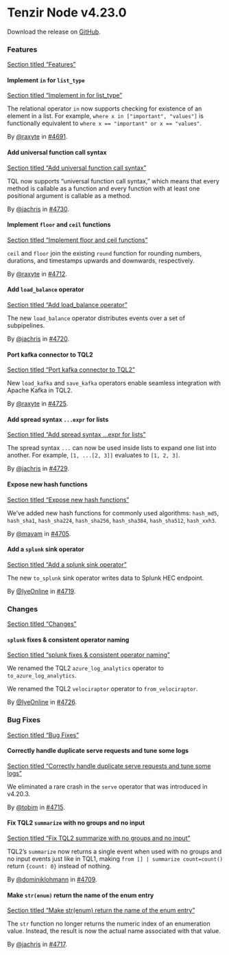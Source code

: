 # Tenzir Node v4.23.0

Download the release on [GitHub](https://github.com/tenzir/tenzir/releases/tag/v4.23.0).

### Features

[Section titled “Features”](#features)

#### Implement `in` for `list_type`

[Section titled “Implement in for list\_type”](#implement-in-for-list_type)

The relational operator `in` now supports checking for existence of an element in a list. For example, `where x in ["important", "values"]` is functionally equivalent to `where x == "important" or x == "values"`.

By [@raxyte](https://github.com/raxyte) in [#4691](https://github.com/tenzir/tenzir/pull/4691).

#### Add universal function call syntax

[Section titled “Add universal function call syntax”](#add-universal-function-call-syntax)

TQL now supports “universal function call syntax,” which means that every method is callable as a function and every function with at least one positional argument is callable as a method.

By [@jachris](https://github.com/jachris) in [#4730](https://github.com/tenzir/tenzir/pull/4730).

#### Implement `floor` and `ceil` functions

[Section titled “Implement floor and ceil functions”](#implement-floor-and-ceil-functions)

`ceil` and `floor` join the existing `round` function for rounding numbers, durations, and timestamps upwards and downwards, respectively.

By [@raxyte](https://github.com/raxyte) in [#4712](https://github.com/tenzir/tenzir/pull/4712).

#### Add `load_balance` operator

[Section titled “Add load\_balance operator”](#add-load_balance-operator)

The new `load_balance` operator distributes events over a set of subpipelines.

By [@jachris](https://github.com/jachris) in [#4720](https://github.com/tenzir/tenzir/pull/4720).

#### Port kafka connector to TQL2

[Section titled “Port kafka connector to TQL2”](#port-kafka-connector-to-tql2)

New `load_kafka` and `save_kafka` operators enable seamless integration with Apache Kafka in TQL2.

By [@raxyte](https://github.com/raxyte) in [#4725](https://github.com/tenzir/tenzir/pull/4725).

#### Add spread syntax `...expr` for lists

[Section titled “Add spread syntax ...expr for lists”](#add-spread-syntax-expr-for-lists)

The spread syntax `...` can now be used inside lists to expand one list into another. For example, `[1, ...[2, 3]]` evaluates to `[1, 2, 3]`.

By [@jachris](https://github.com/jachris) in [#4729](https://github.com/tenzir/tenzir/pull/4729).

#### Expose new hash functions

[Section titled “Expose new hash functions”](#expose-new-hash-functions)

We’ve added new hash functions for commonly used algorithms: `hash_md5`, `hash_sha1`, `hash_sha224`, `hash_sha256`, `hash_sha384`, `hash_sha512`, `hash_xxh3`.

By [@mavam](https://github.com/mavam) in [#4705](https://github.com/tenzir/tenzir/pull/4705).

#### Add a `splunk` sink operator

[Section titled “Add a splunk sink operator”](#add-a-splunk-sink-operator)

The new `to_splunk` sink operator writes data to Splunk HEC endpoint.

By [@IyeOnline](https://github.com/IyeOnline) in [#4719](https://github.com/tenzir/tenzir/pull/4719).

### Changes

[Section titled “Changes”](#changes)

#### `splunk` fixes & consistent operator naming

[Section titled “splunk fixes & consistent operator naming”](#splunk-fixes--consistent-operator-naming)

We renamed the TQL2 `azure_log_analytics` operator to `to_azure_log_analytics`.

We renamed the TQL2 `velociraptor` operator to `from_velociraptor`.

By [@IyeOnline](https://github.com/IyeOnline) in [#4726](https://github.com/tenzir/tenzir/pull/4726).

### Bug Fixes

[Section titled “Bug Fixes”](#bug-fixes)

#### Correctly handle duplicate serve requests and tune some logs

[Section titled “Correctly handle duplicate serve requests and tune some logs”](#correctly-handle-duplicate-serve-requests-and-tune-some-logs)

We eliminated a rare crash in the `serve` operator that was introduced in v4.20.3.

By [@tobim](https://github.com/tobim) in [#4715](https://github.com/tenzir/tenzir/pull/4715).

#### Fix TQL2 `summarize` with no groups and no input

[Section titled “Fix TQL2 summarize with no groups and no input”](#fix-tql2-summarize-with-no-groups-and-no-input)

TQL2’s `summarize` now returns a single event when used with no groups and no input events just like in TQL1, making `from [] | summarize count=count()` return `{count: 0}` instead of nothing.

By [@dominiklohmann](https://github.com/dominiklohmann) in [#4709](https://github.com/tenzir/tenzir/pull/4709).

#### Make `str(enum)` return the name of the enum entry

[Section titled “Make str(enum) return the name of the enum entry”](#make-strenum-return-the-name-of-the-enum-entry)

The `str` function no longer returns the numeric index of an enumeration value. Instead, the result is now the actual name associated with that value.

By [@jachris](https://github.com/jachris) in [#4717](https://github.com/tenzir/tenzir/pull/4717).